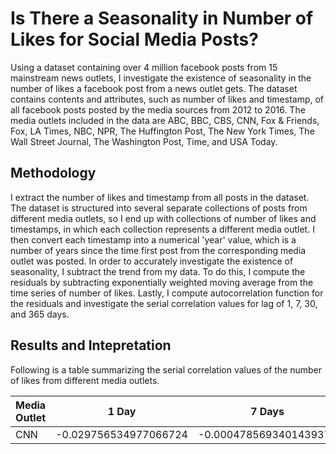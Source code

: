 # Is There a Seasonality in Number of Likes for Social Media Posts?

Using a dataset containing over 4 million facebook posts from 15 mainstream news outlets, I investigate the existence of seasonality in the number of likes a facebook post from a news outlet gets. The dataset contains contents and attributes, such as number of likes and timestamp, of all facebook posts posted by the media sources from 2012 to 2016. The media outlets included in the data are ABC, BBC, CBS, CNN, Fox & Friends, Fox, LA Times, NBC, NPR, The Huffington Post, The New York Times, The Wall Street Journal, The Washington Post, Time, and USA Today.

## Methodology

I extract the number of likes and timestamp from all posts in the dataset. The dataset is structured into several separate collections of posts from different media outlets, so I end up with collections of number of likes and timestamps, in which each collection represents a different media outlet. I then convert each timestamp into a numerical 'year' value, which is a number of years since the time first post from the corresponding media outlet was posted. In order to accurately investigate the existence of seasonality, I subtract the trend from my data. To do this, I compute the residuals by subtracting exponentially weighted moving average from the time series of number of likes. Lastly, I compute autocorrelation function for the residuals and investigate the serial correlation values for lag of 1, 7, 30, and 365 days.

## Results and Intepretation

Following is a table summarizing the serial correlation values of the number of likes from different media outlets.

| Media Outlet | 1 Day | 7 Days | 30 Days | 365 Days |
| --- | --- | --- | --- | --- |
| CNN | -0.029756534977066724 | -0.0004785693401439372 | -0.0006886404933035297 | -0.002546237951539804 |